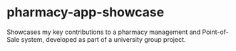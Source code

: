 # pharmacy-app-showcase
Showcases my key contributions to a pharmacy management and Point-of-Sale system, developed as part of a university group project.
